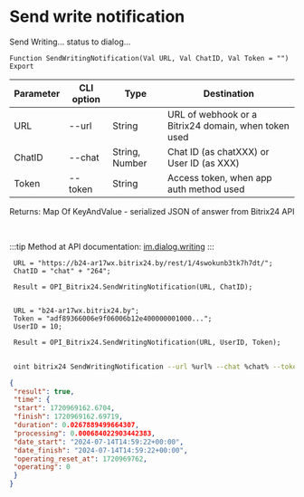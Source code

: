 ﻿---
sidebar_position: 16
---

# Send write notification
 Send Writing... status to dialog...



`Function SendWritingNotification(Val URL, Val ChatID, Val Token = "") Export`

 | Parameter | CLI option | Type | Destination |
 |-|-|-|-|
 | URL | --url | String | URL of webhook or a Bitrix24 domain, when token used |
 | ChatID | --chat | String, Number | Chat ID (as chatXXX) or User ID (as XXX) |
 | Token | --token | String | Access token, when app auth method used |

 
 Returns: Map Of KeyAndValue - serialized JSON of answer from Bitrix24 API

<br/>

:::tip
Method at API documentation: [im.dialog.writing](https://dev.1c-bitrix.ru/learning/course/?COURSE_ID=93&LESSON_ID=23802)
:::
<br/>


```bsl title="Code example"
 URL = "https://b24-ar17wx.bitrix24.by/rest/1/4swokunb3tk7h7dt/";
 ChatID = "chat" + "264";
 
 Result = OPI_Bitrix24.SendWritingNotification(URL, ChatID);
 
 
 URL = "b24-ar17wx.bitrix24.by";
 Token = "adf89366006e9f06006b12e400000001000...";
 UserID = 10;
 
 Result = OPI_Bitrix24.SendWritingNotification(URL, UserID, Token);
```
	


```sh title="CLI command example"
 
 oint bitrix24 SendWritingNotification --url %url% --chat %chat% --token %token%

```

```json title="Result"
{
 "result": true,
 "time": {
 "start": 1720969162.6704,
 "finish": 1720969162.69719,
 "duration": 0.0267889499664307,
 "processing": 0.000684022903442383,
 "date_start": "2024-07-14T14:59:22+00:00",
 "date_finish": "2024-07-14T14:59:22+00:00",
 "operating_reset_at": 1720969762,
 "operating": 0
 }
}
```
